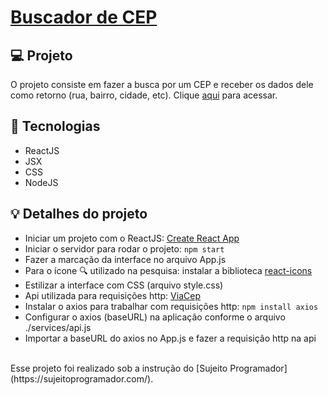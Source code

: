 
# [Buscador de CEP](https://buscador-cep-3cf536.netlify.app/)

## 💻 Projeto

O projeto consiste em fazer a busca por um CEP e receber os dados dele como retorno (rua, bairro, cidade, etc). Clique [aqui](https://buscador-cep-3cf536.netlify.app/) para acessar.

## 🚀 Tecnologias

- ReactJS
- JSX
- CSS
- NodeJS

## 💡 Detalhes do projeto

- Iniciar um projeto com o ReactJS: [Create React App](https://github.com/facebook/create-react-app)
- Iniciar o servidor para rodar o projeto: ```npm start```
- Fazer a marcação da interface no arquivo App.js
- Para o ícone 🔍 utilizado na pesquisa: instalar a biblioteca [react-icons](https://react-icons.github.io/react-icons)
- Estilizar a interface com CSS (arquivo style.css)
- Api utilizada para requisições http: [ViaCep](https://viacep.com.br/)
- Instalar o axios para trabalhar com requisições http: ```npm install axios```
- Configurar o axios (baseURL) na aplicação conforme o arquivo ./services/api.js
- Importar a baseURL do axios no App.js e fazer a requisição http na api

<br>
Esse projeto foi realizado sob a instrução do [Sujeito Programador](https://sujeitoprogramador.com/).



